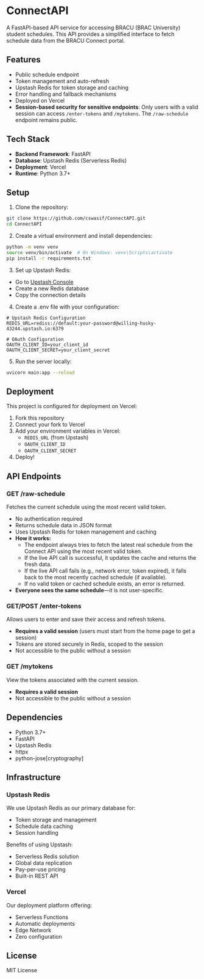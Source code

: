 # ConnectAPI

A FastAPI-based API service for accessing BRACU (BRAC University) student schedules. This API provides a simplified interface to fetch schedule data from the BRACU Connect portal.

## Features

- Public schedule endpoint
- Token management and auto-refresh
- Upstash Redis for token storage and caching
- Error handling and fallback mechanisms
- Deployed on Vercel
- **Session-based security for sensitive endpoints**: Only users with a valid session can access `/enter-tokens` and `/mytokens`. The `/raw-schedule` endpoint remains public.

## Tech Stack

- **Backend Framework**: FastAPI
- **Database**: Upstash Redis (Serverless Redis)
- **Deployment**: Vercel
- **Runtime**: Python 3.7+

## Setup

1. Clone the repository:
```bash
git clone https://github.com/cswasif/ConnectAPI.git
cd ConnectAPI
```

2. Create a virtual environment and install dependencies:
```bash
python -m venv venv
source venv/bin/activate  # On Windows: venv\Scripts\activate
pip install -r requirements.txt
```

3. Set up Upstash Redis:
- Go to [Upstash Console](https://console.upstash.com/)
- Create a new Redis database
- Copy the connection details

4. Create a .env file with your configuration:
```env
# Upstash Redis Configuration
REDIS_URL=rediss://default:your-password@willing-husky-43244.upstash.io:6379

# OAuth Configuration
OAUTH_CLIENT_ID=your_client_id
OAUTH_CLIENT_SECRET=your_client_secret
```

5. Run the server locally:
```bash
uvicorn main:app --reload
```

## Deployment

This project is configured for deployment on Vercel:

1. Fork this repository
2. Connect your fork to Vercel
3. Add your environment variables in Vercel:
   - `REDIS_URL` (from Upstash)
   - `OAUTH_CLIENT_ID`
   - `OAUTH_CLIENT_SECRET`
4. Deploy!

## API Endpoints

### GET /raw-schedule
Fetches the current schedule using the most recent valid token.

- No authentication required
- Returns schedule data in JSON format
- Uses Upstash Redis for token management and caching
- **How it works:**
  - The endpoint always tries to fetch the latest real schedule from the Connect API using the most recent valid token.
  - If the live API call is successful, it updates the cache and returns the fresh data.
  - If the live API call fails (e.g., network error, token expired), it falls back to the most recently cached schedule (if available).
  - If no valid token or cached schedule exists, an error is returned.
- **Everyone sees the same schedule**—it is not user-specific.

### GET/POST /enter-tokens
Allows users to enter and save their access and refresh tokens.

- **Requires a valid session** (users must start from the home page to get a session)
- Tokens are stored securely in Redis, scoped to the session
- Not accessible to the public without a session

### GET /mytokens
View the tokens associated with the current session.

- **Requires a valid session**
- Not accessible to the public without a session

## Dependencies

- Python 3.7+
- FastAPI
- Upstash Redis
- httpx
- python-jose[cryptography]

## Infrastructure

### Upstash Redis
We use Upstash Redis as our primary database for:
- Token storage and management
- Schedule data caching
- Session handling

Benefits of using Upstash:
- Serverless Redis solution
- Global data replication
- Pay-per-use pricing
- Built-in REST API

### Vercel
Our deployment platform offering:
- Serverless Functions
- Automatic deployments
- Edge Network
- Zero configuration

## License

MIT License 